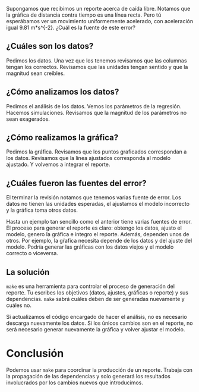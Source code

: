Supongamos que recibimos un reporte acerca de caída libre. Notamos que la gráfica de distancia
contra tiempo es una línea recta. Pero tú esperábamos ver un movimiento uniformemente acelerado, con
aceleración igual 9.81 m*s^{-2}. ¿Cuál es la fuente de este error?

## ¿Cuáles son los datos?
Pedimos los datos. Una vez que los tenemos revisamos que las columnas tengan los correctos.
Revisamos que las unidades tengan sentido y que la magnitud sean creíbles.

## ¿Cómo analizamos los datos?
Pedimos el análisis de los datos. Vemos los parámetros de la regresión. Hacemos simulaciones.
Revisamos que la magnitud de los parámetros no sean exagerados. 

## ¿Cómo realizamos la gráfica?
Pedimos la gráfica. Revisamos que los puntos graficados correspondan a los datos. Revisamos que la
linea ajustados corresponda al modelo ajustado. Y volvemos a integrar el reporte.

## ¿Cuáles fueron las fuentes del error?
El terminar la revisión notamos que tenemos varias fuente de error. Los datos no tienen las unidades
esperadas, el ajustamos el modelo incorrecto y la gráfica toma otros datos.

Hasta un ejemplo tan sencillo como el anterior tiene varias fuentes de error. El proceso para
generar el reporte es claro: obtengo los datos, ajusto el modelo, genero la gráfica e integro el
reporte. Además, dependen unos de otros. Por ejemplo, la gŕafica necesita depende de los datos y del
ajuste del modelo. Podría generar las gráficas con los datos viejos y el modelo correcto o
viceversa.

## La solución
`make` es una herramienta para controlar el proceso de generación del reporte. Tu escribes los
objetivos (datos, ajustes, gráficas o reporte) y sus dependencias. `make` sabrá cuáles deben de ser
generadas nuevamente y cuáles no.

Si actualizamos el código encargado de hacer el análisis, no es necesario descarga nuevamente los
datos. Si los únicos cambios son en el reporte, no será necesario generar nuevamente la gráfica y
volver ajustar el modelo.

# Conclusión
Podemos usar `make` para coordinar la producción de un reporte. Trabaja con la propagación de las
dependencias y solo generará los resultados involucrados por los cambios nuevos que introducimos.